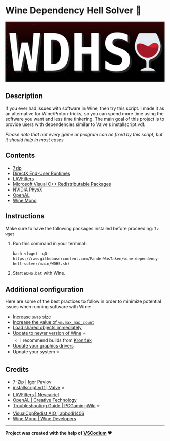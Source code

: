 # Wine Dependency Hell Solver 🍷

![logo](WDHS.png)

## Description

If you ever had issues with software in Wine, then try this script. I made it as an alternative for Wine/Proton-tricks, so you can spend more time using the software you want and less time tinkering. The main goal of this project is to provide users with dependencies similar to Valve's installscript.vdf.

*Please note that not every game or program can be fixed by this script, but it should help in most cases*

## Contents

* [7zip](https://7-zip.org/)
* [DirectX End-User Runtimes](https://www.pcgamingwiki.com/wiki/Glossary:DirectX)
* [LAVFilters ](https://github.com/Nevcairiel/LAVFilters)
* [Microsoft Visual C++ Redistributable Packages](https://github.com/abbodi1406/vcredist)
* [NVIDIA PhysX](https://www.pcgamingwiki.com/wiki/Glossary:PhysX)
* [OpenAL](https://openal.org/)
* [Wine Mono](https://gitlab.winehq.org/mono/wine-mono)

## Instructions

Make sure to have the following packages installed before proceeding: `7z wget`

1. Run this command in your terminal:

   ```
   bash <(wget -qO- https://raw.githubusercontent.com/FanderWasTaken/wine-dependency-hell-solver/main/WDHS.sh)
   ```

2. Start `WDHS.bat` with Wine.

## Additional configuration

Here are some of the best practices to follow in order to minimize potential issues when running software with Wine:

* [Increase <code>swap</code> size](https://wiki.archlinux.org/title/Swap)
* [Increase the value of <code>vm.max\_map\_count</code>](https://wiki.archlinux.org/title/Gaming#Increase_vm.max_map_count)
* [Load shared objects immediately](https://wiki.archlinux.org/title/Gaming#Load_shared_objects_immediately_for_better_first_time_latency)
* [Update to newer version of Wine](https://github.com/DavidoTek/ProtonUp-Qt) ⭐️
  * I recommend builds from [Kron4ek](https://github.com/Kron4ek/Wine-Builds)
* [Update your graphics drivers](https://github.com/lutris/docs/blob/master/InstallingDrivers.md)
* Update your system ⭐️

## Credits

* [7-Zip | Igor Pavlov](https://7-zip.org/)
* [installscript.vdf | Valve](https://partner.steamgames.com/doc/sdk/installscripts) ⭐️
* [LAVFilters |  Nevcairiel](https://github.com/Nevcairiel/LAVFilters)
* [OpenAL | Creative Technology](https://www.openal.org/)
* [Troubleshooting Guide | PCGamingWiki](https://www.pcgamingwiki.com/wiki/Troubleshooting_guide) ⭐️
* [VisualCppRedist AIO | abbodi1406](https://github.com/abbodi1406/vcredist)
* [Wine Mono | Wine Developers](https://gitlab.winehq.org/mono/wine-mono)

***

**Project was created with the help of [VSCodium](https://vscodium.com/) ❤️**

